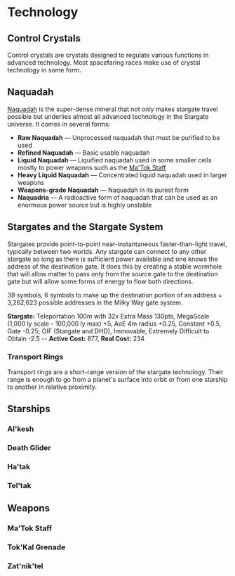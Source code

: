 # Technology

## Control Crystals

Control crystals are crystals designed to regulate various functions in advanced technology. Most spacefaring races make use of crystal technology in some form.

## Naquadah

[Naquadah](http://stargate.wikia.com/wiki/Naquadah) is the super-dense mineral that not only makes stargate travel possible but underlies almost all advanced technology in the Stargate universe. It comes in several forms:

* **Raw Naquadah** &mdash; Unprocessed naquadah that must be purified to be used
* **Refined Naquadah** &mdash; Basic usable naquadah
* **Liquid Naquadah** &mdash; Liquified naquadah used in some smaller cells mostly to power weapons such as the [Ma'Tok Staff](#matok-staff)
* **Heavy Liquid Naquadah** &mdash; Concentrated liquid naquadah used in larger weapons
* **Weapons-grade Naquadah** &mdash; Naquadah in its purest form
* **Naquadria** &mdash; A radioactive form of naquadah that can be used as an enormous power source but is highly unstable

## Stargates and the Stargate System

Stargates provide point-to-point near-instantaneous faster-than-light travel, typically between two worlds. Any stargate can connect to any other stargate so long as there is sufficient power available and one knows the address of the destination gate. It does this by creating a stable wormhole that will allow matter to pass only from the source gate to the destination gate but will allow some forms of energy to flow both directions.

39 symbols, 6 symbols to make up the destination portion of an address = 3,262,623 possible addresses in the Milky Way gate system.

**Stargate:** Teleportation 100m with 32x Extra Mass 130pts, MegaScale (1,000 ly scale - 100,000 ly max) +5, AoE 4m radius +0.25, Constant +0.5, Gate -0.25; OIF (Stargate and DHD), Immovable, Extremely Difficult to Obtain -2.5 -- **Active Cost:** 877, **Real Cost:** 234

### Transport Rings

Transport rings are a short-range version of the stargate technology. Their range is enough to go from a planet's surface into orbit or from one starship to another in relative proximity.

## Starships

### Al'kesh

### Death Glider

### Ha'tak

### Tel'tak

## Weapons

### Ma'Tok Staff

### Tok'Kal Grenade

### Zat'nik'tel
